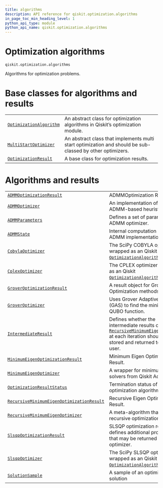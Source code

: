```yaml
---
title: algorithms
description: API reference for qiskit.optimization.algorithms
in_page_toc_min_heading_level: 1
python_api_type: module
python_api_name: qiskit.optimization.algorithms
---
```


<span id="module-qiskit.optimization.algorithms" />

<span id="qiskit-optimization-algorithms" />

# Optimization algorithms

<span id="module-qiskit.optimization.algorithms" />

`qiskit.optimization.algorithms`

Algorithms for optimization problems.

# Base classes for algorithms and results

|                                                                                                                                                                                             |                                                                                                           |
| ------------------------------------------------------------------------------------------------------------------------------------------------------------------------------------------- | --------------------------------------------------------------------------------------------------------- |
| [`OptimizationAlgorithm`](qiskit.optimization.algorithms.OptimizationAlgorithm#qiskit.optimization.algorithms.OptimizationAlgorithm "qiskit.optimization.algorithms.OptimizationAlgorithm") | An abstract class for optimization algorithms in Qiskit’s optimization module.                            |
| [`MultiStartOptimizer`](qiskit.optimization.algorithms.MultiStartOptimizer#qiskit.optimization.algorithms.MultiStartOptimizer "qiskit.optimization.algorithms.MultiStartOptimizer")         | An abstract class that implements multi start optimization and should be sub-classed by other optimizers. |
| [`OptimizationResult`](qiskit.optimization.algorithms.OptimizationResult#qiskit.optimization.algorithms.OptimizationResult "qiskit.optimization.algorithms.OptimizationResult")             | A base class for optimization results.                                                                    |

# Algorithms and results

|                                                                                                                                                                                                                                                                     |                                                                                                                                                                                                                                                                                                                                              |
| ------------------------------------------------------------------------------------------------------------------------------------------------------------------------------------------------------------------------------------------------------------------- | -------------------------------------------------------------------------------------------------------------------------------------------------------------------------------------------------------------------------------------------------------------------------------------------------------------------------------------------- |
| [`ADMMOptimizationResult`](qiskit.optimization.algorithms.ADMMOptimizationResult#qiskit.optimization.algorithms.ADMMOptimizationResult "qiskit.optimization.algorithms.ADMMOptimizationResult")                                                                     | ADMMOptimization Result.                                                                                                                                                                                                                                                                                                                     |
| [`ADMMOptimizer`](qiskit.optimization.algorithms.ADMMOptimizer#qiskit.optimization.algorithms.ADMMOptimizer "qiskit.optimization.algorithms.ADMMOptimizer")                                                                                                         | An implementation of the ADMM-based heuristic.                                                                                                                                                                                                                                                                                               |
| [`ADMMParameters`](qiskit.optimization.algorithms.ADMMParameters#qiskit.optimization.algorithms.ADMMParameters "qiskit.optimization.algorithms.ADMMParameters")                                                                                                     | Defines a set of parameters for ADMM optimizer.                                                                                                                                                                                                                                                                                              |
| [`ADMMState`](qiskit.optimization.algorithms.ADMMState#qiskit.optimization.algorithms.ADMMState "qiskit.optimization.algorithms.ADMMState")                                                                                                                         | Internal computation state of the ADMM implementation.                                                                                                                                                                                                                                                                                       |
| [`CobylaOptimizer`](qiskit.optimization.algorithms.CobylaOptimizer#qiskit.optimization.algorithms.CobylaOptimizer "qiskit.optimization.algorithms.CobylaOptimizer")                                                                                                 | The SciPy COBYLA optimizer wrapped as an Qiskit [`OptimizationAlgorithm`](qiskit.optimization.algorithms.OptimizationAlgorithm#qiskit.optimization.algorithms.OptimizationAlgorithm "qiskit.optimization.algorithms.OptimizationAlgorithm").                                                                                                 |
| [`CplexOptimizer`](qiskit.optimization.algorithms.CplexOptimizer#qiskit.optimization.algorithms.CplexOptimizer "qiskit.optimization.algorithms.CplexOptimizer")                                                                                                     | The CPLEX optimizer wrapped as an Qiskit [`OptimizationAlgorithm`](qiskit.optimization.algorithms.OptimizationAlgorithm#qiskit.optimization.algorithms.OptimizationAlgorithm "qiskit.optimization.algorithms.OptimizationAlgorithm").                                                                                                        |
| [`GroverOptimizationResult`](qiskit.optimization.algorithms.GroverOptimizationResult#qiskit.optimization.algorithms.GroverOptimizationResult "qiskit.optimization.algorithms.GroverOptimizationResult")                                                             | A result object for Grover Optimization methods.                                                                                                                                                                                                                                                                                             |
| [`GroverOptimizer`](qiskit.optimization.algorithms.GroverOptimizer#qiskit.optimization.algorithms.GroverOptimizer "qiskit.optimization.algorithms.GroverOptimizer")                                                                                                 | Uses Grover Adaptive Search (GAS) to find the minimum of a QUBO function.                                                                                                                                                                                                                                                                    |
| [`IntermediateResult`](qiskit.optimization.algorithms.IntermediateResult#qiskit.optimization.algorithms.IntermediateResult "qiskit.optimization.algorithms.IntermediateResult")                                                                                     | Defines whether the intermediate results of [`RecursiveMinimumEigenOptimizer`](qiskit.optimization.algorithms.RecursiveMinimumEigenOptimizer#qiskit.optimization.algorithms.RecursiveMinimumEigenOptimizer "qiskit.optimization.algorithms.RecursiveMinimumEigenOptimizer") at each iteration should be stored and returned to the end user. |
| [`MinimumEigenOptimizationResult`](qiskit.optimization.algorithms.MinimumEigenOptimizationResult#qiskit.optimization.algorithms.MinimumEigenOptimizationResult "qiskit.optimization.algorithms.MinimumEigenOptimizationResult")                                     | Minimum Eigen Optimizer Result.                                                                                                                                                                                                                                                                                                              |
| [`MinimumEigenOptimizer`](qiskit.optimization.algorithms.MinimumEigenOptimizer#qiskit.optimization.algorithms.MinimumEigenOptimizer "qiskit.optimization.algorithms.MinimumEigenOptimizer")                                                                         | A wrapper for minimum eigen solvers from Qiskit Aqua.                                                                                                                                                                                                                                                                                        |
| [`OptimizationResultStatus`](qiskit.optimization.algorithms.OptimizationResultStatus#qiskit.optimization.algorithms.OptimizationResultStatus "qiskit.optimization.algorithms.OptimizationResultStatus")                                                             | Termination status of an optimization algorithm.                                                                                                                                                                                                                                                                                             |
| [`RecursiveMinimumEigenOptimizationResult`](qiskit.optimization.algorithms.RecursiveMinimumEigenOptimizationResult#qiskit.optimization.algorithms.RecursiveMinimumEigenOptimizationResult "qiskit.optimization.algorithms.RecursiveMinimumEigenOptimizationResult") | Recursive Eigen Optimizer Result.                                                                                                                                                                                                                                                                                                            |
| [`RecursiveMinimumEigenOptimizer`](qiskit.optimization.algorithms.RecursiveMinimumEigenOptimizer#qiskit.optimization.algorithms.RecursiveMinimumEigenOptimizer "qiskit.optimization.algorithms.RecursiveMinimumEigenOptimizer")                                     | A meta-algorithm that applies a recursive optimization.                                                                                                                                                                                                                                                                                      |
| [`SlsqpOptimizationResult`](qiskit.optimization.algorithms.SlsqpOptimizationResult#qiskit.optimization.algorithms.SlsqpOptimizationResult "qiskit.optimization.algorithms.SlsqpOptimizationResult")                                                                 | SLSQP optimization result, defines additional properties that may be returned by the optimizer.                                                                                                                                                                                                                                              |
| [`SlsqpOptimizer`](qiskit.optimization.algorithms.SlsqpOptimizer#qiskit.optimization.algorithms.SlsqpOptimizer "qiskit.optimization.algorithms.SlsqpOptimizer")                                                                                                     | The SciPy SLSQP optimizer wrapped as an Qiskit [`OptimizationAlgorithm`](qiskit.optimization.algorithms.OptimizationAlgorithm#qiskit.optimization.algorithms.OptimizationAlgorithm "qiskit.optimization.algorithms.OptimizationAlgorithm").                                                                                                  |
| [`SolutionSample`](qiskit.optimization.algorithms.SolutionSample#qiskit.optimization.algorithms.SolutionSample "qiskit.optimization.algorithms.SolutionSample")                                                                                                     | A sample of an optimization solution                                                                                                                                                                                                                                                                                                         |

